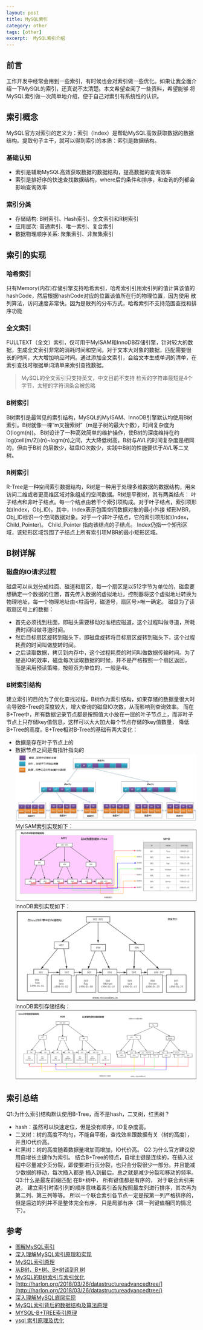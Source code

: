 ```yaml
---
layout: post
title: MySQL索引
category: other
tags: [other]
excerpt:  MySQL索引介绍
---
```

## 前言 
工作开发中经常会用到一些索引，有时候也会对索引做一些优化。如果让我全面介绍一下MySQL的索引，还真说不太清楚。本文希望查阅了一些资料，希望能够
将MySQL索引做一次简单地介绍，便于自己对索引有系统性的认识。

## 索引概念
MySQL官方对索引的定义为：索引（Index）是帮助MySQL高效获取数据的数据结构。提取句子主干，就可以得到索引的本质：索引是数据结构。
### 基础认知
- 索引是辅助MySQL高效获取数据的数据结构，提高数据的查询效率
- 索引是排好序的快速查找数据结构，where后的条件和排序，和查询的列都会影响查询效率

### 索引分类
- 存储结构: B树索引、Hash索引、全文索引和R树索引
- 应用层次: 普通索引、唯一索引、复合索引
- 数据物理顺序关系: 聚集索引、非聚集索引

## 索引的实现
### 哈希索引
只有Memory(内存)存储引擎支持哈希索引，哈希索引引用索引列的值计算该值的hashCode，然后根据hashCode对应的位置该值所在行的物理位置，因为使用
散列算法，访问速度非常快。因为是散列的分布方式，哈希索引不支持范围查找和排序功能

### 全文索引
FULLTEXT（全文）索引，仅可用于MyISAM和InnoDB存储引擎，针对较大的数据，生成全文索引非常的消耗时间和空间。对于文本大对象的数据，匹配需要很
长的时间，大大增加响应时间。通过添加全文索引，会给文本生成单词的清单，在索引查找时根据单词清单来索引查找数据。
> MySQL的全文索引只支持英文，中文目前不支持
> 检索的字符串最短是4个字节，太短的字符词条会被忽略

### B树索引
B树索引是最常见的索引结构，MySQL的MyISAM、InnoDB引擎默认均使用B树索引。B树就像一棵“m叉搜索树”（m是子树的最大个数），时间复杂度为O(logm(n))。
B树设计了一种高效简单的维护操作，使B树的深度维持在约log(ceil(m/2))(n)~logm(n)之间，大大降低树高。B树与AVL的时间复杂度是相同的，但由于B树
的层数少，磁盘IO次数少，实践中B树的性能要优于AVL等二叉树。

### R树索引
R-Tree是一种空间索引数据结构，R树是一种用于处理多维数据的数据结构，用来访问二维或者更高维区域对象组成的空间数据。R树是平衡树，其有两类结点：
叶子结点和非叶子结点。每一个结点由若干个索引项构成。对于叶子结点，索引项形如(Index，Obj_ID)。其中，Index表示包围空间数据对象的最小外接
矩形MBR，Obj_ID标识一个空间数据对象。对于一个非叶子结点，它的索引项形如(Index，Child_Pointer)。 Child_Pointer 指向该结点的子结点。
Index仍指一个矩形区域，该矩形区域包围了子结点上所有索引项MBR的最小矩形区域。

## B树详解
### 磁盘的IO请求过程
磁盘可以从划分成柱面、磁道和扇区，每一个扇区是以512字节为单位的，磁盘要想确定一个数据的位置，首先传入数据的虚拟地址，控制器将这个虚拟地址转换为物理地址，每一个物理地址由<柱面号，磁道号，扇区号>唯一确定。
磁盘为了读取扇区号上的数据：

- 首先必须找到柱面，即磁头需要移动对准相应磁道，这个过程叫做寻道，所耗费时间叫做寻道时间。
- 然后目标扇区旋转到磁头下，即磁盘旋转将目标扇区旋转到磁头下，这个过程耗费的时间叫做旋转时间。
- 之后读取数据，拷贝到内存中，这个过程耗费的时间叫做数据传输时间。为了提高IO的效率，磁盘每次读取数据的时候，并不是严格按照一个扇区返回，
而是采用预读策略，按照页为单位的，一般是4k。

### B树索引结构
建立索引的目的为了优化查找过程，B树作为索引结构，如果存储的数据量很大时会导致B-Tree的深度较大，增大查询的磁盘IO次数，从而影响到查询效率。
而在B+Tree中，所有数据记录节点都是按照值大小放在一层的叶子节点上，而非叶子节点上只存储key值信息，这样可以大大加大每个节点存储的key值数量，
降低B+Tree的高度。B+Tree相对B-Tree的基础有两大变化：
- 数据是存在叶子节点上的
- 数据节点之间是有指针指向的
![bplustree](/assets/images/2019/03/mysql_index_bplustree.png)
MyISAM索引实现如下：
![myISAM](/assets/images/2019/03/mysql_index_myisam_btree.png)
InnoDB索引实现如下：
![InnoDB](/assets/images/2019/03/mysql_index_innodb_btree.png)
InnoDB索引存储结构：
![InnoDB索引结构](/assets/images/2019/03/mysql_index_innodb_struct.png)

## 索引总结
Q1:为什么索引结构默认使用B-Tree，而不是hash，二叉树，红黑树？
- hash：虽然可以快速定位，但是没有顺序，IO复杂度高。
- 二叉树：树的高度不均匀，不能自平衡，查找效率跟数据有关（树的高度），并且IO代价高。
- 红黑树：树的高度随着数据量增加而增加，IO代价高。
Q2:为什么官方建议使用自增长主键作为索引。
结合B+Tree的特点，自增主键是连续的，在插入过程中尽量减少页分裂，即使要进行页分裂，也只会分裂很少一部分。并且能减少数据的移动，每次插入都是
插入到最后。总之就是减少分裂和移动的频率。
Q3:什么是最左前缀匹配
在B+树中， 所有键值都是有序的， 对于联合索引来说， 建立索引时索引列的顺序意味着索引首先按照最左列进行排序，其次再为第二列、第三列等等。
所以一个联合索引各节点一定是按第一列严格排序的， 但是后边的列并不是整体完全有序， 只是局部有序（第一列键值相同的情况下）。


## 参考
- [图解MySQL索引](https://www.cnblogs.com/liqiangchn/p/9060521.html)
- [深入理解MySQL索引原理和实现](https://blog.csdn.net/tongdanping/article/details/79878302)
- [MySQL索引原理](https://zhuanlan.zhihu.com/p/34840329)
- [从B树、B+树、B*树谈到R 树](https://blog.csdn.net/v_JULY_v/article/details/6530142/)
- [MySQL的B树索引与索引优化](https://www.cnblogs.com/lfs2640666960/p/8550452.html)
- [http://harlon.org/2018/03/26/datastructureadvancedtree/](http://harlon.org/2018/03/26/datastructureadvancedtree/)
- [深入理解MySQL底层实现](http://harlon.org/2018/06/20/database/)
- [MySQL索引背后的数据结构及算法原理](http://blog.codinglabs.org/articles/theory-of-mysql-index.html)
- [MYSQL-B+TREE索引原理](https://www.jianshu.com/p/486a514b0ded)
- [ysql 索引原理及优化](http://www.cnblogs.com/hellojesson/p/6001685.html)